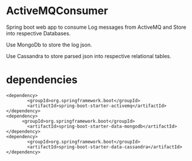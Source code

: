 # ActiveMQConsumer

Spring boot web app to consume Log messages from ActiveMQ and Store into respective Databases.

Use MongoDb to store the log json.

Use Cassandra to store parsed json into respective relational tables.

# dependencies
```
<dependency>
		<groupId>org.springframework.boot</groupId>
		<artifactId>spring-boot-starter-activemq</artifactId>
</dependency>
<dependency>
	  <groupId>org.springframework.boot</groupId>
		<artifactId>spring-boot-starter-data-mongodb</artifactId>
</dependency>
<dependency>
		<groupId>org.springframework.boot</groupId>
		<artifactId>spring-boot-starter-data-cassandra</artifactId>
</dependency>
```
